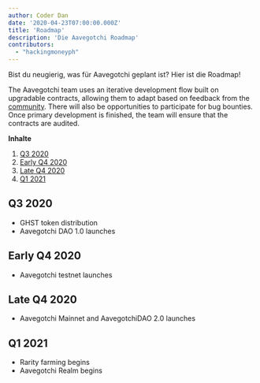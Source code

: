 ```yaml
---
author: Coder Dan
date: '2020-04-23T07:00:00.000Z'
title: 'Roadmap'
description: 'Die Aavegotchi Roadmap'
contributors:
  - "hackingmoneyph"
---
```


Bist du neugierig, was für Aavegotchi geplant ist? Hier ist die Roadmap!

The Aavegotchi team uses an iterative development flow built on upgradable contracts, allowing them to adapt based on feedback from the <a href="https://wiki.aavegotchi.com/community">community</a>. There will also be opportunities to participate for bug bounties. Once primary development is finished, the team will ensure that the contracts are audited.

<div class="contentsBox">

**Inhalte**

<ol>
<li><a href=#q3-20>Q3 2020 </a></li>
<li><a href=#q4-20>Early Q4 2020</a></li>
<li><a href=#lateq4-20>Late Q4 2020</a></li>
<li><a href=#q1-21>Q1 2021</a></li>
</ol>

</div>

<a name="q3-20"></a>
<h2>Q3 2020</h2>
<ul>
<li>GHST token distribution</li>
<li>Aavegotchi DAO 1.0 launches</li>
</ul>

<a name="q4-20"></a>
<h2>Early Q4 2020</h2>
<ul>
<li>Aavegotchi testnet launches</li>
</ul>

<a name="lateq4-20"></a>
<h2>Late Q4 2020</h2>
<ul>
<li>Aavegotchi Mainnet and AavegotchiDAO 2.0 launches</li>
</ul>
<a name="q1-21"></a>
<h2>Q1 2021</h2>
<ul>
<li>Rarity farming begins</li>
<li>Aavegotchi Realm begins </li>
</ul>
